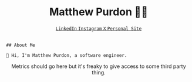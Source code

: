 <div id= "header" align="center">
    <h1>Matthew Purdon 👨‍💻</h1>
    <div id="badges" align="center">
        <a href="https://www.linkedin.com/in/matthew-purdon">
            <code>LinkedIn</code>
        </a>
        <a href="https://www.instagram.com/mdjpurdon/">
            <code>Instagram</code>
        </a>
        <a href="https://x.com/mdjpurdon">
            <code>X</code>
        </a>
        <a href="https://purdonmoi.com/">
            <code>Personal Site</code>
        </a>
    </div>
</div>

<br/>

```
## About Me

👋 Hi, I'm Matthew Purdon, a software engineer.
```

<p align="center">
<!--    <img src="github-metrics.svg" alt="lowlighter metrics of my GitHub profile" width="500px"> -->
    Metrics should go here but it's freaky to give access to some third party thing.
</p>

